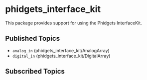 # phidgets_interface_kit

This package provides support for using the Phidgets InterfaceKit.

## Published Topics

 * `analog_in` (phidgets_interface_kit/AnalogArray)
 * `digital_in` (phidgets_interface_kit/DigitalArray)

## Subscribed Topics
